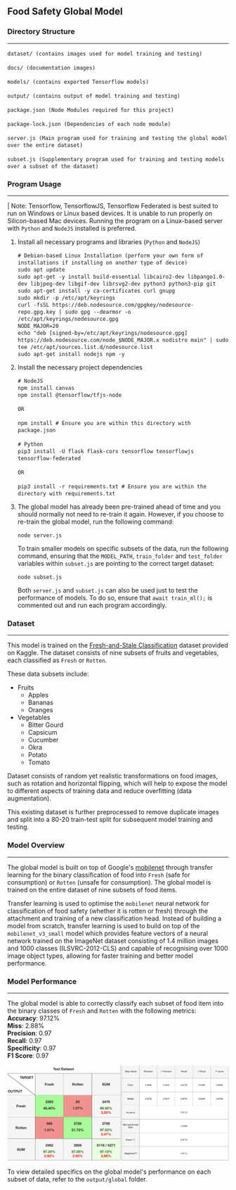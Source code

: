 ## Food Safety Global Model
### Directory Structure
---
```
dataset/ (contains images used for model training and testing)

docs/ (documentation images)

models/ (contains exported Tensorflow models)

output/ (contains output of model training and testing)

package.json (Node Modules required for this project)

package-lock.json (Dependencies of each node module)

server.js (Main program used for training and testing the global model over the entire dataset)

subset.js (Supplementary program used for training and testing models over a subset of the dataset)
```

### Program Usage
---
| Note: Tensorflow, TensorflowJS, Tensorflow Federated is best suited to run on Windows or Linux based devices. It is unable to run properly on Silicon-based Mac devices. Running the program on a Linux-based server with `Python` and `NodeJS` installed is preferred.

1. Install all necessary programs and libraries (`Python` and `NodeJS`)
    ```
    # Debian-based Linux Installation (perform your own form of installations if installing on another type of device)
    sudo apt update
    sudo apt-get -y install build-essential libcairo2-dev libpango1.0-dev libjpeg-dev libgif-dev librsvg2-dev python3 python3-pip git
    sudo apt-get install -y ca-certificates curl gnupg
    sudo mkdir -p /etc/apt/keyrings
    curl -fsSL https://deb.nodesource.com/gpgkey/nodesource-repo.gpg.key | sudo gpg --dearmor -o /etc/apt/keyrings/nodesource.gpg
    NODE_MAJOR=20
    echo "deb [signed-by=/etc/apt/keyrings/nodesource.gpg] https://deb.nodesource.com/node_$NODE_MAJOR.x nodistro main" | sudo tee /etc/apt/sources.list.d/nodesource.list
    sudo apt-get install nodejs npm -y
    ```
2. Install the necessary project dependencies
    ```
    # NodeJS
    npm install canvas
    npm install @tensorflow/tfjs-node

    OR

    npm install # Ensure you are within this directory with package.json

    # Python
    pip3 install -U flask flask-cors tensorflow tensorflowjs tensorflow-federated

    OR

    pip3 install -r requirements.txt # Ensure you are within the directory with requirements.txt
    ```

3. The global model has already been pre-trained ahead of time and you should normally not need to re-train it again. However, if you choose to re-train the global model, run the following command:
    ```
    node server.js
    ```

    To train smaller models on specific subsets of the data, run the following command, ensuring that the `MODEL_PATH`, `train_folder` and `test_folder` variables within `subset.js` are pointing to the correct target dataset:
    ```
    node subset.js
    ```

    Both `server.js` and `subset.js` can also be used just to test the performance of models. To do so, ensure that `await train_ml();` is commented out and run each program accordingly.
    
### Dataset
---
This model is trained on the [Fresh-and-Stale Classification](https://www.kaggle.com/datasets/swoyam2609/fresh-and-stale-classification) dataset provided on Kaggle. The dataset consists of nine subsets of fruits and vegetables, each classified as `Fresh` or `Rotten`.

These data subsets include:
- Fruits
    - Apples
    - Bananas
    - Oranges
- Vegetables
    - Bitter Gourd
    - Capsicum
    - Cucumber
    - Okra
    - Potato
    - Tomato

Dataset consists of random yet realistic transformations on food images, such as rotation and horizontal flipping, which will help to expose the model to different aspects of training data and reduce overfitting (data augmentation).

This existing dataset is further preprocessed to remove duplicate images and split into a 80-20 train-test split for subsequent model training and testing.

### Model Overview
---
The global model is built on top of Google's [mobilenet](https://tfhub.dev/google/tfjs-model/imagenet/mobilenet_v3_small_100_224/feature_vector/5/default/1) through transfer learning for the binary classification of food into `Fresh` (safe for consumption) or `Rotten` (unsafe for consumption). The global model is trained on the entire dataset of nine subsets of food items.

Transfer learning is used to optimise the `mobilenet` neural network for classification of food safety (whether it is rotten or fresh) through the attachment and training of a new classification head. Instead of building a model from scratch, transfer learning is used to build on top of the `mobilenet_v3_small` model which provides feature vectors of a neural network trained on the ImageNet dataset consisting of 1.4 million images and 1000 classes (ILSVRC-2012-CLS) and capable of recognising over 1000 image object types, allowing for faster training and better model performance.

### Model Performance
---
The global model is able to correctly classify each subset of food item into the binary classes of `Fresh` and `Rotten` with the following metrics: <br>
**Accuracy**: 97.12% <br>
**Miss**: 2.88% <br>
**Precision**: 0.97 <br>
**Recall**: 0.97 <br>
**Specificity**: 0.97 <br>
**F1 Score**: 0.97

![Confusion Matrix](docs/global_model.png)

To view detailed specifics on the global model's performance on each subset of data, refer to the `output/global` folder.